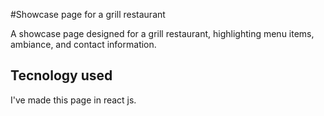 #Showcase page for a grill restaurant

A showcase page designed for a grill restaurant, highlighting menu items, ambiance, and contact information.

## Tecnology used

I've made this page in react js.
